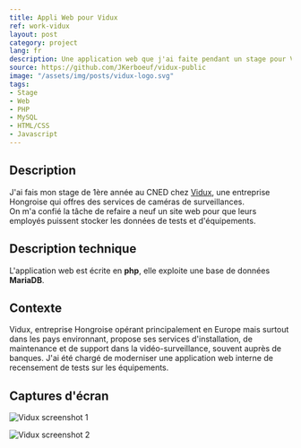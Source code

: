 ```yaml
---
title: Appli Web pour Vidux
ref: work-vidux
layout: post
category: project
lang: fr
description: Une application web que j'ai faite pendant un stage pour Vidux en Hongrie
source: https://github.com/JKerboeuf/vidux-public
image: "/assets/img/posts/vidux-logo.svg"
tags:
- Stage
- Web
- PHP
- MySQL
- HTML/CSS
- Javascript
---
```


## Description

J'ai fais mon stage de 1ère année au CNED chez [Vidux](https://vidux.net/), une entreprise Hongroise qui offres des services de caméras de surveillances.  
On m'a confié la tâche de refaire a neuf un site web pour que leurs employés puissent stocker les données de tests et d'équipements.

## Description technique

L'application web est écrite en **php**, elle exploite une base de données **MariaDB**.

## Contexte

Vidux, entreprise Hongroise opérant principalement en Europe mais surtout dans les pays environnant, propose ses services d'installation, de maintenance et de support dans la vidéo-surveillance, souvent auprès de banques.
J'ai été chargé de moderniser une application web interne de recensement de tests sur les équipements.

## Captures d'écran

![Vidux screenshot 1](https://i.imgur.com/5amI3Sb.png)

![Vidux screenshot 2](https://i.imgur.com/pX0w2jF.png)
